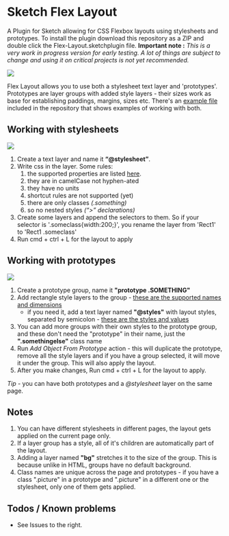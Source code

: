 # Sketch Flex Layout
A Plugin for Sketch allowing for CSS Flexbox layouts using stylesheets and prototypes. To install the plugin download this repository as a ZIP and double click the Flex-Layout.sketchplugin file. **Important note :** *This is a very work in progress version for early testing. A lot of things are subject to change and using it on critical projects is not yet recommended.*

![](http://i.imgur.com/Z5A8Hqo.png)

Flex Layout allows you to use both a stylesheet text layer and 'prototypes'. Prototypes are layer groups with added style layers - their sizes work as base for establishing paddings, margins, sizes etc. There's an [example file](https://github.com/hrescak/Sketch-Flex-Layout/raw/master/ExampleFile.sketch) included in the repository that shows examples of working with both.

## Working with stylesheets

![](http://i.imgur.com/2FcoADp.png)

1. Create a text layer and name it **“@stylesheet”**.
2. Write css in the layer. Some rules:
	1. the supported properties are listed [here](https://github.com/facebook/css-layout).
	2. they are in camelCase not hyphen-ated
	3. they have no units
	4. shortcut rules are not supported (yet)
	5. there are only classes *(.something)*
	6. so no nested styles *(“\>” declarations)*
3. Create some layers and append the selectors to them. So if your selector is '.someclass{width:200;}', you rename the layer from 'Rect1' to 'Rect1 .someclass'
4. Run cmd + ctrl + L for the layout to apply

## Working with prototypes

![](http://i.imgur.com/Y86vIYJ.png)

1. Create a prototype group, name it **"prototype .SOMETHING"**
2. Add rectangle style layers to the group - [these are the supported names and dimensions](http://i.imgur.com/IguIeFI.png)
	- if you need it, add a text layer named **"@styles"** with layout styles, separated by semicolon - [these are the styles and values](http://i.imgur.com/oseZ1Dr.png)
3. You can add more groups with their own styles to the prototype group, and these don't need the "prototype" in their name, just the **".somethingelse"** class name
4. Run _Add Object From Prototype_ action - this will duplicate the prototype, remove all the style layers and if you have a group selected, it will move it under the group. This will also apply the layout.
5. After you make changes, Run cmd + ctrl + L for the layout to apply.

*Tip* - you can have both prototypes and a *@stylesheet* layer on the same page.

## Notes

1. You can have different stylesheets in different pages, the layout gets applied on the current page only.
2. If a layer group has a style, all of it's children are automatically part of the layout.
3. Adding a layer named **"bg"** stretches it to the size of the group. This is because unlike in HTML, groups have no default background.
4. Class names are unique across the page and prototypes - if you have a class ".picture" in a prototype and ".picture" in a different one or the stylesheet, only one of them gets applied.

## Todos / Known problems

- See Issues to the right.
